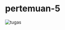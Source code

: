# pertemuan-5
![tugas](https://github.com/luluklatifa/pertemuan-5/assets/145316285/d4de2f71-776f-4a96-a46e-b8883cf465c8)
